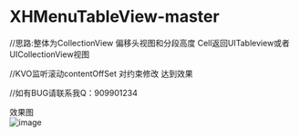 # XHMenuTableView-master

//思路:整体为CollectionView 偏移头视图和分段高度 Cell返回UITableview或者UICollectionView视图  

//KVO监听滚动contentOffSet 对约束修改 达到效果  

//如有BUG请联系我Q：909901234  

效果图  
![image](https://github.com/YourAcountName/ProjectName/blob/master/GIFName.gif ) 
